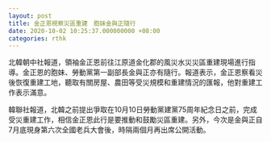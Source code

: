 ```yaml
---
layout: post
title: 金正恩視察災區重建　胞妹金與正隨行
date: 2020-10-02 10:25:37.000000000 +08:00
categories: rthk
---
```


北韓朝中社報道，領袖金正恩前往江原道金化郡的風災水災災區重建現場進行指導。金正恩的胞妹、勞動黨第一副部長金與正亦有隨行。報道表示，金正恩察看災後恢復重建工地，聽取有關房屋、農田等受災規模和重建情況的匯報，他對重建工作表示滿意。

韓聯社報道，北韓之前提出爭取在10月10日勞動黨建黨75周年紀念日之前，完成受災重建工作，相信金正恩此行是要推動和鼓勵災區重建。另外，今次是金與正自7月底現身第六次全國老兵大會後，時隔兩個月再出席公開活動。
